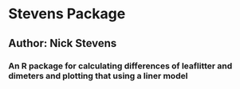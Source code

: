 # Stevens Package
## Author: Nick Stevens
### An R package for calculating differences of leaflitter and dimeters and plotting that using a liner model
